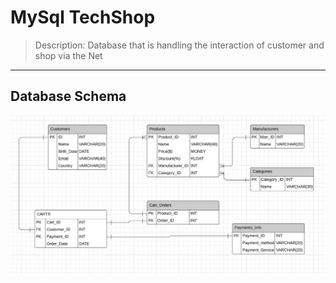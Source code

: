 # MySql TechShop

> Description: Database that is handling the interaction of customer and shop via the Net

----

## Database Schema

![](Schema.JPG)


